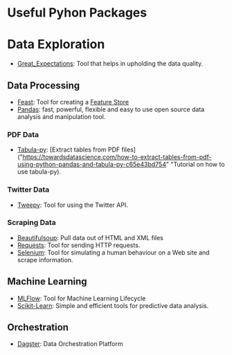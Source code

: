 # Useful Pyhon Packages

# Data Exploration
- [Great_Expectations](https://greatexpectations.io/): Tool that helps in upholding the data quality.

## Data Processing
- [Feast](https://feast.dev/): Tool for creating a [Feature Store](https://feast.dev/blog/what-is-a-feature-store/ "What is a feature store?")
- [Pandas](https://pandas.pydata.org/): fast, powerful, flexible and easy to use open source data analysis and manipulation tool.

### PDF Data
- [Tabula-py](https://github.com/chezou/tabula-py): [Extract tables from PDF files]("https://towardsdatascience.com/how-to-extract-tables-from-pdf-using-python-pandas-and-tabula-py-c65e43bd754" "Tutorial on how to use tabula-py).

### Twitter Data
- [Tweepy](https://github.com/tweepy/tweepy): Tool for using the Twitter API. 

### Scraping Data
- [Beautifulsoup](https://beautiful-soup-4.readthedocs.io/en/latest/): Pull data out of HTML and XML files
- [Requests](https://docs.python-requests.org/en/master/): Tool for sending HTTP requests. 
- [Selenium](https://selenium-python.readthedocs.io/): Tool for simulating a human behaviour on a Web site and scrape information.

## Machine Learning
- [MLFlow](https://mlflow.org/): Tool for Machine Learning Lifecycle
- [Scikit-Learn](https://scikit-learn.org/stable/index.html): Simple and efficient tools for predictive data analysis.

## Orchestration
- [Dagster](https://www.dagster.io/): Data Orchestration Platform